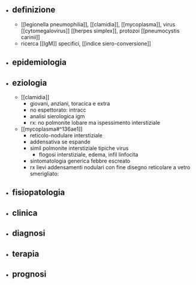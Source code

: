 - ## definizione
	- [[legionella pneumophilia]], [[clamidia]], [[mycoplasma]], virus [[cytomegalovirus]] [[herpes simplex]], protozoi [[pneumocystis carinii]]
	- ricerca [[IgM]] specifici, [[indice siero-conversione]]
- ## epidemiologia
- ## eziologia
	- [[clamidia]]
		- giovani, anziani, toracica e extra
		- no espettorato: intracc
		- analisi sierologica igm
		- rx: no polmonite lobare ma ispessimento interstiziale
	- [[mycoplasma#^136ae1]]
		- reticolo-nodulare interstiziale
		- addensativa se espande
		- simil polmonite interstiziale tipiche virus
			- flogosi interstiziale, edema, infil linfocita
		- sintomatologia generica febbre escreato
		- rx lievi addensamenti nodulari con fine disegno reticolare a vetro smerigliato:
- ## fisiopatologia
- ## clinica
- ## diagnosi
- ## terapia
- ## prognosi